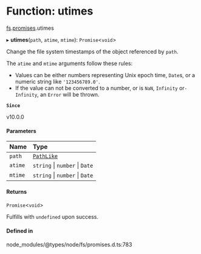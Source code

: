 # Function: utimes

[fs](../modules/fs.md).[promises](../modules/fs.promises.md).utimes

▸ **utimes**(`path`, `atime`, `mtime`): `Promise`<`void`\>

Change the file system timestamps of the object referenced by `path`.

The `atime` and `mtime` arguments follow these rules:

* Values can be either numbers representing Unix epoch time, `Date`s, or a
numeric string like `'123456789.0'`.
* If the value can not be converted to a number, or is `NaN`, `Infinity` or`-Infinity`, an `Error` will be thrown.

**`Since`**

v10.0.0

#### Parameters

| Name | Type |
| :------ | :------ |
| `path` | [`PathLike`](../types/fs.PathLike.md) |
| `atime` | `string` \| `number` \| `Date` |
| `mtime` | `string` \| `number` \| `Date` |

#### Returns

`Promise`<`void`\>

Fulfills with `undefined` upon success.

#### Defined in

node_modules/@types/node/fs/promises.d.ts:783
